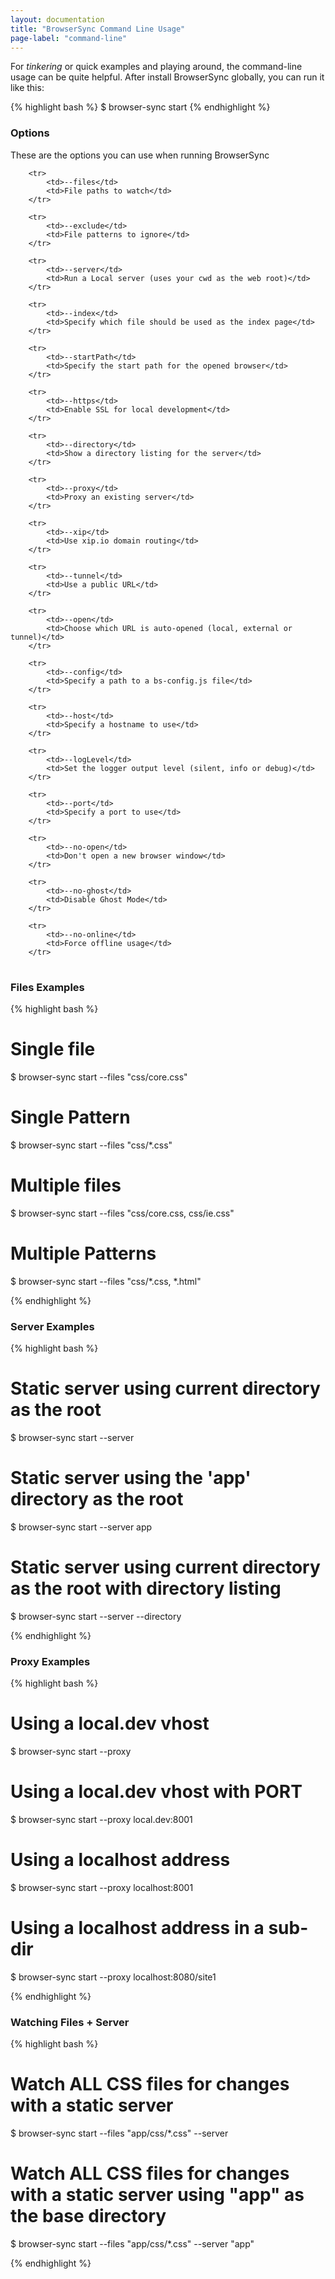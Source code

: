 ```yaml
---
layout: documentation
title: "BrowserSync Command Line Usage"
page-label: "command-line"
---
```


For *tinkering* or quick examples and playing around, the command-line usage can be quite helpful. 
After install BrowserSync globally, you can run it like this:

{% highlight bash %}
$ browser-sync start <options>
{% endhighlight %}

<h3 id="command-line-options">Options
    <a href="#command-line-options" class="page-anchor"><i class="icon icon-external-link"></i></a></h3>

<p>These are the options you can use when running BrowserSync</p>

<table>
    
        <tr>
            <td>--files</td>
            <td>File paths to watch</td>
        </tr>
    
        <tr>
            <td>--exclude</td>
            <td>File patterns to ignore</td>
        </tr>
    
        <tr>
            <td>--server</td>
            <td>Run a Local server (uses your cwd as the web root)</td>
        </tr>
    
        <tr>
            <td>--index</td>
            <td>Specify which file should be used as the index page</td>
        </tr>
    
        <tr>
            <td>--startPath</td>
            <td>Specify the start path for the opened browser</td>
        </tr>
    
        <tr>
            <td>--https</td>
            <td>Enable SSL for local development</td>
        </tr>
    
        <tr>
            <td>--directory</td>
            <td>Show a directory listing for the server</td>
        </tr>
    
        <tr>
            <td>--proxy</td>
            <td>Proxy an existing server</td>
        </tr>
    
        <tr>
            <td>--xip</td>
            <td>Use xip.io domain routing</td>
        </tr>
    
        <tr>
            <td>--tunnel</td>
            <td>Use a public URL</td>
        </tr>
    
        <tr>
            <td>--open</td>
            <td>Choose which URL is auto-opened (local, external or tunnel)</td>
        </tr>
    
        <tr>
            <td>--config</td>
            <td>Specify a path to a bs-config.js file</td>
        </tr>
    
        <tr>
            <td>--host</td>
            <td>Specify a hostname to use</td>
        </tr>
    
        <tr>
            <td>--logLevel</td>
            <td>Set the logger output level (silent, info or debug)</td>
        </tr>
    
        <tr>
            <td>--port</td>
            <td>Specify a port to use</td>
        </tr>
    
        <tr>
            <td>--no-open</td>
            <td>Don't open a new browser window</td>
        </tr>
    
        <tr>
            <td>--no-ghost</td>
            <td>Disable Ghost Mode</td>
        </tr>
    
        <tr>
            <td>--no-online</td>
            <td>Force offline usage</td>
        </tr>
    
</table>



<h3 id="command-line-Files Examples-examples">Files Examples
    <a href="#command-line-Files Examples-examples" class="page-anchor"><i class="icon icon-external-link"></i></a></h3>

{% highlight bash %}

# Single file
$ browser-sync start --files "css/core.css"

# Single Pattern
$ browser-sync start --files "css/*.css"

# Multiple files
$ browser-sync start --files "css/core.css, css/ie.css"

# Multiple Patterns
$ browser-sync start --files "css/*.css, *.html"

{% endhighlight %}

<h3 id="command-line-Server Examples-examples">Server Examples
    <a href="#command-line-Server Examples-examples" class="page-anchor"><i class="icon icon-external-link"></i></a></h3>

{% highlight bash %}

# Static server using current directory as the root
$ browser-sync start --server

# Static server using the 'app' directory as the root
$ browser-sync start --server app

# Static server using current directory as the root with directory listing
$ browser-sync start --server --directory

{% endhighlight %}

<h3 id="command-line-Proxy Examples-examples">Proxy Examples
    <a href="#command-line-Proxy Examples-examples" class="page-anchor"><i class="icon icon-external-link"></i></a></h3>

{% highlight bash %}

# Using a local.dev vhost
$ browser-sync start --proxy

# Using a local.dev vhost with PORT
$ browser-sync start --proxy local.dev:8001

# Using a localhost address
$ browser-sync start --proxy localhost:8001

# Using a localhost address in a sub-dir
$ browser-sync start --proxy localhost:8080/site1

{% endhighlight %}

<h3 id="command-line-Watching Files + Server-examples">Watching Files + Server
    <a href="#command-line-Watching Files + Server-examples" class="page-anchor"><i class="icon icon-external-link"></i></a></h3>

{% highlight bash %}

# Watch ALL CSS files for changes with a static server
$ browser-sync start --files "app/css/*.css" --server

#  Watch ALL CSS files for changes with a static server using "app" as the base directory
$ browser-sync start --files "app/css/*.css" --server "app"

{% endhighlight %}


